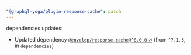 ```yaml
---
"@graphql-yoga/plugin-response-cache": patch
---
```

dependencies updates:
  - Updated dependency [`@envelop/response-cache@^8.0.0` ↗︎](https://www.npmjs.com/package/@envelop/response-cache/v/8.0.0) (from `^7.1.3`, in `dependencies`)
